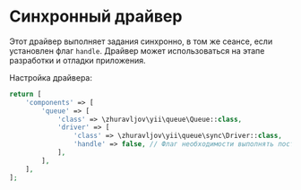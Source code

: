 Синхронный драйвер
==================

Этот драйвер выполняет задания синхронно, в том же сеансе, если установлен флаг `handle`. Драйвер
может использоваться на этапе разработки и отладки приложения.

Настройка драйвера:

```php
return [
    'components' => [
        'queue' => [
            'class' => \zhuravljov\yii\queue\Queue::class,
            'driver' => [
                'class' => \zhuravljov\yii\queue\sync\Driver::class,
                'handle' => false, // Флаг необходимости выполнять поставленные в очередь задания
            ],
        ],
    ],
];
```
